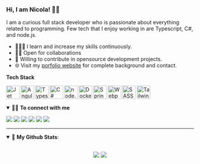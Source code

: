 ### Hi, I am Nicola! 👋🏻

I am a curious full stack developer who is passionate about everything related to programming. Few tech that I enjoy working in are Typescript, C#, and node.js.

- 👨🏽‍💻 I learn and increase my skills continuously.
- 🖖🏻 Open for collaborations
- 🎊 Willing to contribute in opensource development projects.
- 🌐 Visit my [porfolio website](https://nicolataddei.com) for complete background and contact.

<b>Tech Stack</b>

<img align="left" alt="Jet Brains" width="36px" src="https://gist.githubusercontent.com/kKen94/68510f2ebbd902904008eb6a21fc5e52/raw/bf9cbda94eae02c2ea80ab661bb1094d9c854c9f/jetbrains.png" />
<img align="left" alt="Angular" width="36px" src="https://gist.githubusercontent.com/kKen94/c31f1de20214352d70f9a72fa077c419/raw/c57997098c12f8ddd8313b4559c05a4c13714714/angular.png" />
<img align="left" alt="Typescript" width="36px" src="https://gist.githubusercontent.com/kKen94/75bcd6f400d27876f0147abb70add7ab/raw/5a3de9cd26dad6e0455c92535c0831a39774854e/typescript.png" />
<img align="left" alt="C#" width="36px" src="https://gist.githubusercontent.com/kKen94/5c4920ce01abd620c1970bc345103928/raw/774cfd2f00596e36158de79cd547c0e47aeacccc/c_sharp.png" />
<img align="left" alt="node.js" width="36px" src="https://gist.githubusercontent.com/kKen94/b21f54ea3f347fc416539dfbf0c82875/raw/9bdb3a2c2f007239589aa3deeb8975886e3b2484/nodejs.png" />
<img align="left" alt="Docker" width="36px" src="https://gist.githubusercontent.com/kKen94/f1466758bfecd7d5b7768e7e143b3133/raw/5788dfd9fcf70b84df0db3d7596dcf2fc6fcb017/docker.png" />
<img align="left" alt="Springboot" width="36px" src="https://gist.githubusercontent.com/kKen94/fb8b207bfe81ca6ee407cf0fc6c838a9/raw/8e8f78149df27878ad7bb8acf1cc10fe2b65f819/spring.png" />
<img align="left" alt="Webpack" width="36px" src="https://gist.githubusercontent.com/kKen94/9751a0d3df58d245e71e204055bd3562/raw/98b42a2e2bebe9390e4021613606229d67118a8d/webpack.png" />
<img align="left" alt="SASS" width="36px" src="https://gist.githubusercontent.com/kKen94/78340f8b0192f43aa95d538fe6d48ffc/raw/fec1b7c909671dfa2d8ad2473206a86c3f03d199/sass.png" />
<img align="left" alt="TailwindCSS" width="36px" src="https://gist.githubusercontent.com/kKen94/d8721864183ad6a96c112545e1171f2e/raw/e743c0b18d3d3d59c3200b715c557d130e6c819a/tailwindcss.png" />

<br>
<br/>
<br>

<details open>
<summary>🤝🏻 <b>To connect with me</b></summary>

<p align = "center">

[<img src ="https://img.shields.io/badge/portfolio-web-%23.svg?&style=for-the-badge&logo=&logoColor=white%22">](https://nicolataddei.com)
[<img src="https://img.shields.io/badge/dev.to-%230A0A0A.svg?&style=for-the-badge&logo=dev.to&logoColor=white" />](https://dev.to/kken94)
[<img src="https://img.shields.io/badge/linkedin-%230077B5.svg?&style=for-the-badge&logo=linkedin&logoColor=white" />](https://it.linkedin.com/in/nicola-taddei)
[<img src = "https://img.shields.io/badge/stackoverflow-%23FE7A16.svg?&style=for-the-badge&logo=stackoverflow&logoColor=white">](https://stackoverflow.com/users/10994710/nicola)
[<img src = "https://img.shields.io/badge/reddit-%23FF4500.svg?&style=for-the-badge&logo=reddit&logoColor=white">](https://reddit.com/u/Kasumi__94)
[<img src = "https://img.shields.io/badge/instagram-%23E4405F.svg?&style=for-the-badge&logo=instagram&logoColor=white">](https://www.instagram.com/t.a.d.d.e/)

</p>

</details>

---

<details open>
 <summary> 🥳 <b>My Github Stats</b>: </summary>

<br>

<p align = "center">
  <img src = "https://github-readme-stats.vercel.app/api?username=kKen94&show_icons=true&bg_color=10,79cbca,77a1d3&title_color=fff&text_color=fff&icon_color=fff">
  <img src = "https://github-readme-stats.vercel.app/api/top-langs/?username=kKen94&layout=compact&bg_color=10,79cbca,77a1d3&title_color=fff&text_color=fff&icon_color=fff">
</p>

</details>
